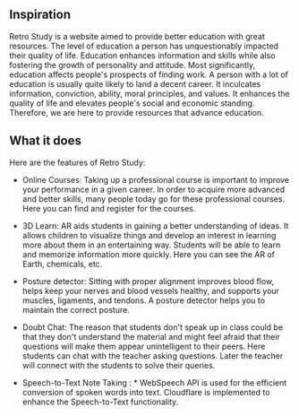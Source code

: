 ## Inspiration
Retro Study is a website aimed to provide better education with great resources. The level of education a person has unquestionably impacted their quality of life. Education enhances information and skills while also fostering the growth of personality and attitude. Most significantly, education affects people's prospects of finding work. A person with a lot of education is usually quite likely to land a decent career. It inculcates information, conviction, ability, moral principles, and values. It enhances the quality of life and elevates people's social and economic standing. Therefore, we are here to provide resources that advance education.

## What it does
Here are the features of Retro Study:

- Online Courses: Taking up a professional course is important to improve your performance in a given career. In order to acquire more advanced and better skills, many people today go for these professional courses. Here you can find and register for the courses.

- 3D Learn: AR aids students in gaining a better understanding of ideas. It allows children to visualize things and develop an interest in learning more about them in an entertaining way. Students will be able to learn and memorize information more quickly. Here you can see the AR of Earth, chemicals, etc.

- Posture detector: Sitting with proper alignment improves blood flow, helps keep your nerves and blood vessels healthy, and supports your muscles, ligaments, and tendons. A posture detector helps you to maintain the correct posture.

- Doubt Chat: The reason that students don't speak up in class could be that they don't understand the material and might feel afraid that their questions will make them appear unintelligent to their peers. Here students can chat with the teacher asking questions. Later the teacher will connect with the students to solve their queries.

- Speech-to-Text Note Taking : * WebSpeech API is used for the efficient conversion of spoken words into text. Cloudflare is implemented to enhance the Speech-to-Text functionality.

